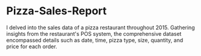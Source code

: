 # Pizza-Sales-Report
I delved into the sales data of a pizza restaurant throughout 2015. Gathering insights from the restaurant's POS system, the comprehensive dataset encompassed details such as date, time, pizza type, size, quantity, and price for each order.

